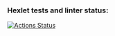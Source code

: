 ### Hexlet tests and linter status:
[![Actions Status](https://github.com/YuliaPie/python-project-83/actions/workflows/hexlet-check.yml/badge.svg)](https://github.com/YuliaPie/python-project-83/actions)